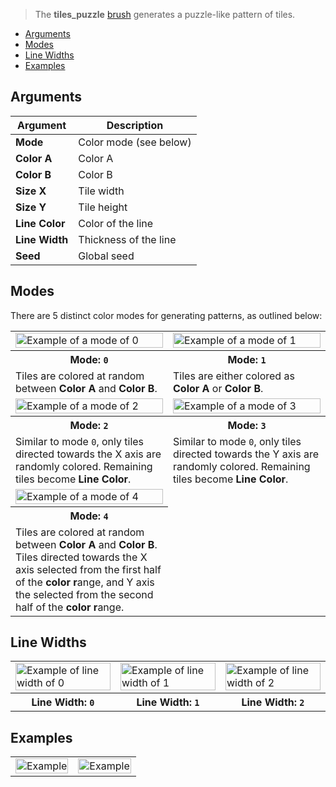 > The **tiles_puzzle** [brush](Brush-Shaders) generates a puzzle-like pattern of tiles.

<!-- TOC -->
- [Arguments](#arguments)
- [Modes](#modes)
- [Line Widths](#line-widths)
- [Examples](#examples)

## Arguments

Argument | Description
--------- | -----------
**Mode** | Color mode (see below)
**Color A** | Color A
**Color B** | Color B
**Size X** | Tile width
**Size Y** | Tile height
**Line Color** | Color of the line
**Line Width** | Thickness of the line
**Seed** | Global seed

## Modes

There are 5 distinct color modes for generating patterns, as outlined below:

<!-- SAMPLE tiles_puzzle_modes 2 -->
<table>
	<tr>
		<td width="50%"><img width="100%" src="https://s3.amazonaws.com/misc.lachlanmcdonald.com/magicavoxel-shaders/0.10.5/tiles_puzzle_mode0.png" alt="Example of a mode of 0"></td>
		<td width="50%"><img width="100%" src="https://s3.amazonaws.com/misc.lachlanmcdonald.com/magicavoxel-shaders/0.10.5/tiles_puzzle_mode1.png" alt="Example of a mode of 1"></td>
	</tr>
	<tr>
		<th>Mode: <code>0</code></th>
		<th>Mode: <code>1</code></th>
	</tr>
	<tr>
		<td valign="top">Tiles are colored at random between <strong>Color A</strong> and <strong>Color B</strong>.</td>
		<td valign="top">Tiles are either colored as <strong>Color A</strong> or <strong>Color B</strong>.</td>
	</tr>
	<tr>
		<td width="50%"><img width="100%" src="https://s3.amazonaws.com/misc.lachlanmcdonald.com/magicavoxel-shaders/0.10.5/tiles_puzzle_mode2.png" alt="Example of a mode of 2"></td>
		<td width="50%"><img width="100%" src="https://s3.amazonaws.com/misc.lachlanmcdonald.com/magicavoxel-shaders/0.10.5/tiles_puzzle_mode3.png" alt="Example of a mode of 3"></td>
	</tr>
	<tr>
		<th>Mode: <code>2</code></th>
		<th>Mode: <code>3</code></th>
	</tr>
	<tr>
		<td valign="top">Similar to mode <code>0</code>, only tiles directed towards the X axis are randomly colored. Remaining tiles become <strong>Line Color</strong>.</td>
		<td valign="top">Similar to mode <code>0</code>, only tiles directed towards the Y axis are randomly colored. Remaining tiles become <strong>Line Color</strong>.</td>
	</tr>
	<tr>
		<td width="50%"><img width="100%" src="https://s3.amazonaws.com/misc.lachlanmcdonald.com/magicavoxel-shaders/0.10.5/tiles_puzzle_mode4.png" alt="Example of a mode of 4"></td>
	</tr>
	<tr>
		<th>Mode: <code>4</code></th>
	</tr>
	<tr>
		<td valign="top">Tiles are colored at random between <strong>Color A</strong> and <strong>Color B</strong>. Tiles directed towards the X axis selected from the first half of the <strong>color r</strong>ange, and Y axis the selected from the second half of the <strong>color r</strong>ange.</td>
	</tr>
</table>
<!-- END -->

## Line Widths

<!-- SAMPLE tiles_puzzle_line_widths 3 -->
<table>
	<tr>
		<td width="33.33%"><img width="100%" src="https://s3.amazonaws.com/misc.lachlanmcdonald.com/magicavoxel-shaders/0.10.5/tiles_puzzle_line_width0.png" alt="Example of line width of 0"></td>
		<td width="33.33%"><img width="100%" src="https://s3.amazonaws.com/misc.lachlanmcdonald.com/magicavoxel-shaders/0.10.5/tiles_puzzle_line_width1.png" alt="Example of line width of 1"></td>
		<td width="33.33%"><img width="100%" src="https://s3.amazonaws.com/misc.lachlanmcdonald.com/magicavoxel-shaders/0.10.5/tiles_puzzle_line_width2.png" alt="Example of line width of 2"></td>
	</tr>
	<tr>
		<th>Line Width: <code>0</code></th>
		<th>Line Width: <code>1</code></th>
		<th>Line Width: <code>2</code></th>
	</tr>
</table>
<!-- END -->

## Examples

<!-- SAMPLE tiles_puzzle_examples 2 -->
<table>
	<tr>
		<td width="50%"><img width="100%" src="https://s3.amazonaws.com/misc.lachlanmcdonald.com/magicavoxel-shaders/0.10.5/tiles_puzzle_example0.jpg" alt="Example"></td>
		<td width="50%"><img width="100%" src="https://s3.amazonaws.com/misc.lachlanmcdonald.com/magicavoxel-shaders/0.10.5/tiles_puzzle_example1.jpg" alt="Example"></td>
	</tr>
</table>
<!-- END -->

